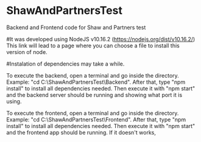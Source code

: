 # ShawAndPartnersTest
Backend and Frontend code for Shaw and Partners test

#It was developed using NodeJS v10.16.2 (https://nodejs.org/dist/v10.16.2/) This link will lead to a page where you can choose a file to install this version of node.

#Instalation of dependencies may take a while.

To execute the backend, open a terminal and go inside the directory. Example: "cd C:\ShawAndPartnersTest\Backend". After that, type "npm install" to install all dependencies needed. Then execute it with "npm start" and the backend server should be running and showing what port it is using.

To execute the frontend, open a terminal and go inside the directory. Example: "cd C:\ShawAndPartnersTest\Frontend". After that, type "npm install" to install all dependencies needed. Then execute it with "npm start" and the frontend app should be running. 
If it doesn't works, 
